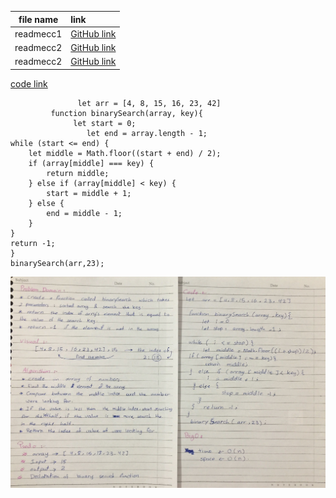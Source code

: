 
|file name|link|
|:-------:|:---|
|readmecc1|[GitHub link](https://github.com/Tasnimwheebi/data-structures-and-algorithms/blob/array-reverse/javascript/code-challenges/array-revers/readme.md)|
|readmecc2|[GitHub link](https://github.com/Tasnimwheebi/data-structures-and-algorithms/blob/array-reverse/javascript/code-challenges/array-shift/readme.md)|
|readmecc2|[GitHub link](https://github.com/Tasnimwheebi/data-structures-and-algorithms/edit/array-binary-search/javascript/code-challenges/array-binary-search/readme.md)|

[code link](https://replit.com/@tasnimwheebi/LustrousWiryDimension#index.js)


                   let arr = [4, 8, 15, 16, 23, 42]
             function binarySearch(array, key){
                  let start = 0;
                     let end = array.length - 1;
    while (start <= end) {
        let middle = Math.floor((start + end) / 2);
        if (array[middle] === key) {
            return middle;
        } else if (array[middle] < key) {
            start = middle + 1;
        } else {
            end = middle - 1;
        }
    }
    return -1;
    }
    binarySearch(arr,23);
  
![array-search-binary](array-search-binary.jpg)
